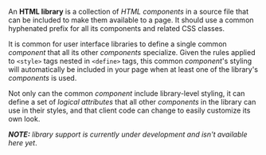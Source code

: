 An **HTML library** is a collection of _HTML components_ in a source file that can be included to make them available to a page. It should use a common hyphenated prefix for all its components and related CSS classes.

It is common for user interface libraries to define a single common _component_ that all its other _components_ specialize. Given the rules applied to `<style>` tags nested in `<define>` tags, this common _component_'s styling will automatically be included in your page when at least one of the library's _components_ is used.

Not only can the common _component_ include library-level styling, it can define a set of _logical attributes_ that all other _components_ in the library can use in their styles, and that client code can change to easily customize its own look.

_**NOTE:** library support is currently under development and isn't available here yet_.